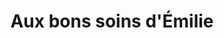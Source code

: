 ---
title: "Aux bons soins d'Émilie"
url: /carrieres-sur-seine/aux-bons-soins-demilie/
shop: Kosmetik
---